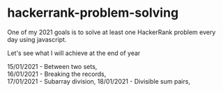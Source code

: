 # hackerrank-problem-solving

One of my 2021 goals is to solve at least one HackerRank problem every day using javascript.

Let's see what I will achieve at the end of year

15/01/2021 - Between two sets,  
16/01/2021 - Breaking the records,  
17/01/2021 - Subarray division,
18/01/2021 - Divisible sum pairs,
